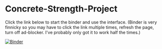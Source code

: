 # Concrete-Strength-Project
Click the link below to start the binder and use the interface. (Binder is very finnicky so you may have to click the link multiple times, refresh the page, turn  off ad-blocker. I've probably only got it to work half the times.)

[![Binder](https://mybinder.org/badge_logo.svg)](https://mybinder.org/v2/gh/RamonZubiate/Concrete-Strength-Project/HEAD?urlpath=voila%2Frender%2FConcreteStrength%20(Binder).ipynb)
